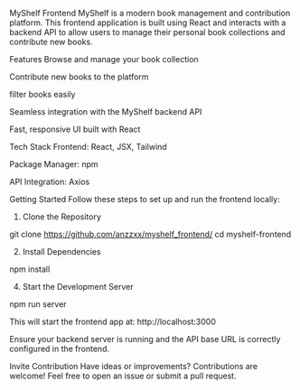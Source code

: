 MyShelf Frontend
MyShelf is a modern book management and contribution platform. This frontend application is built using React and interacts with a backend API to allow users to manage their personal book collections and contribute new books.

Features
Browse and manage your book collection

Contribute new books to the platform

filter books easily

Seamless integration with the MyShelf backend API

Fast, responsive UI built with React

Tech Stack
Frontend: React, JSX, Tailwind 

Package Manager: npm

API Integration: Axios

Getting Started
Follow these steps to set up and run the frontend locally:

1. Clone the Repository

git clone https://github.com/anzzxx/myshelf_frontend/
cd myshelf-frontend

2. Install Dependencies
   
npm install

4. Start the Development Server

npm run server

This will start the frontend app at:
http://localhost:3000

Ensure your backend server is running and the API base URL is correctly configured in the frontend.


Invite Contribution
Have ideas or improvements? Contributions are welcome!
Feel free to open an issue or submit a pull request.
